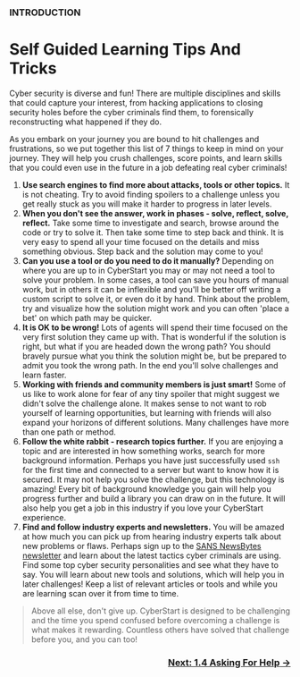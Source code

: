 ### INTRODUCTION
# Self Guided Learning Tips And Tricks 

Cyber security is diverse and fun! There are multiple disciplines and skills that could capture your interest, from hacking applications to closing security holes before the cyber criminals find them, to forensically reconstructing what happened if they do.

As you embark on your journey you are bound to hit challenges and frustrations, so we put together this list of 7 things to keep in mind on your journey. They will help you crush challenges, score points, and learn skills that you could even use in the future in a job defeating real cyber criminals!

1. **Use search engines to find more about attacks, tools or other topics.** It is not cheating. Try to avoid finding spoilers to a challenge unless you get really stuck as you will make it harder to progress in later levels.
2. **When you don't see the answer, work in phases - solve, reflect, solve, reflect.** Take some time to investigate and search, browse around the code or try to solve it. Then take some time to step back and think. It is very easy to spend all your time focused on the details and miss something obvious. Step back and the solution may come to you!
3. **Can you use a tool or do you need to do it manually?** Depending on where you are up to in CyberStart you may or may not need a tool to solve your problem. In some cases, a tool can save you hours of manual work, but in others it can be inflexible and you'll be better off writing a custom script to solve it, or even do it by hand. Think about the problem, try and visualize how the solution might work and you can often 'place a bet' on which path may be quicker.
4. **It is OK to be wrong!** Lots of agents will spend their time focused on the very first solution they came up with. That is wonderful if the solution is right, but what if you are headed down the wrong path? You should bravely pursue what you think the solution might be, but be prepared to admit you took the wrong path. In the end you'll solve challenges and learn faster.
5. **Working with friends and community members is just smart!** Some of us like to work alone for fear of any tiny spoiler that might suggest we didn't solve the challenge alone. It makes sense to not want to rob yourself of learning opportunities, but learning with friends will also expand your horizons of different solutions. Many challenges have more than one path or method.
6. **Follow the white rabbit - research topics further.** If you are enjoying a topic and are interested in how something works, search for more background information. Perhaps you have just successfully used `ssh` for the first time and connected to a server but want to know how it is secured. It may not help you solve the challenge, but this technology is amazing! Every bit of background knowledge you gain will help you progress further and build a library you can draw on in the future. It will also help you get a job in this industry if you love your CyberStart experience.
7. **Find and follow industry experts and newsletters.** You will be amazed at how much you can pick up from hearing industry experts talk about new problems or flaws. Perhaps sign up to the [SANS NewsBytes newsletter](https://www.sans.org/newsletters/newsbites/) and learn about the latest tactics cyber criminals are using. Find some top cyber security personalities and see what they have to say. You will learn about new tools and solutions, which will help you in later challenges! Keep a list of relevant articles or tools and while you are learning scan over it from time to time.
> Above all else, don't give up. CyberStart is designed to be challenging and the time you spend confused before overcoming a challenge is what makes it rewarding. Countless others have solved that challenge before you, and you can too!

### <div dir="rtl">[→ Next: 1.4 Asking For Help](AskingForHelp1.4.md)
